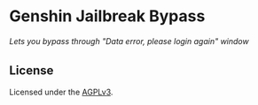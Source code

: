 # Genshin Jailbreak Bypass
###### Lets you bypass through "Data error, please login again" window

## License

Licensed under the [AGPLv3](https://opensource.org/licenses/AGPL-3.0).
